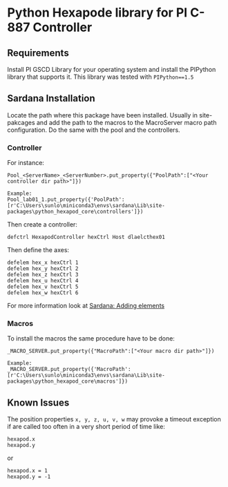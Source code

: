 # Python Hexapode library for PI C-887 Controller

## Requirements

Install PI GSCD Library for your operating system and install the PIPython library that supports it. This library was tested with `PIPython==1.5`

## Sardana Installation
Locate the path where this package have been installed. Usually in site-pakcages and add the path to the macros to the MacroServer macro path configuration. Do the same with the pool and the controllers.

### Controller

For instance:
```
Pool_<ServerName>_<ServerNumber>.put_property({"PoolPath":["<Your controller dir path>"]})

Example:
Pool_lab01_1.put_property({'PoolPath': [r'C:\Users\sunlo\miniconda3\envs\sardana\Lib\site-packages\python_hexapod_core\controllers']})
```

Then create a controller:

```
defctrl HexapodController hexCtrl Host dlaelcthex01
```

Then define the axes:

```
defelem hex_x hexCtrl 1
defelem hex_y hexCtrl 2
defelem hex_z hexCtrl 3
defelem hex_u hexCtrl 4
defelem hex_v hexCtrl 5
defelem hex_w hexCtrl 6
```

For more information look at [Sardana: Adding elements](https://sardana-controls.org/users/adding_elements.html?highlight=poolpath)

### Macros

To install the macros the same procedure have to be done:

```
_MACRO_SERVER.put_property({"MacroPath":["<Your macro dir path>"]})

Example:
_MACRO_SERVER.put_property({'MacroPath': [r'C:\Users\sunlo\miniconda3\envs\sardana\Lib\site-packages\python_hexapod_core\macros']})
```

## Known Issues

The position properties `x, y, z, u, v, w` may provoke a timeout exception if are called too often in a very short period of time like:
```
hexapod.x
hexapod.y
```
or
```
hexapod.x = 1
hexapod.y = -1
```

